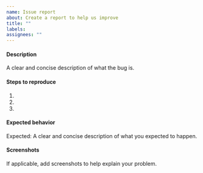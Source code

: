 ```yaml
---
name: Issue report
about: Create a report to help us improve
title: ""
labels:
assignees: ""
---
```


#### Description

A clear and concise description of what the bug is.

#### Steps to reproduce

1.
2.
3.

#### Expected behavior

Expected: A clear and concise description of what you expected to happen.

#### Screenshots

If applicable, add screenshots to help explain your problem.
